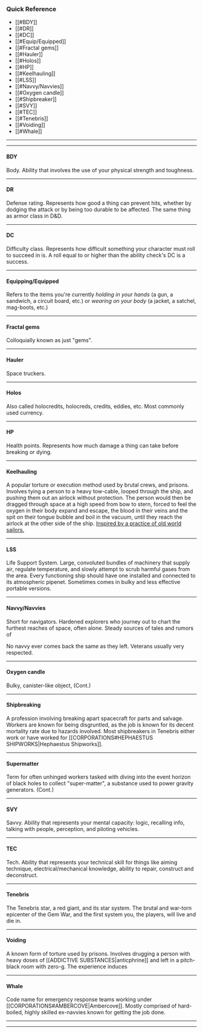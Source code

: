 
### Quick Reference
- [[#BDY]]
- [[#DR]]
- [[#DC]]
- [[#Equip/Equipped]]
- [[#Fractal gems]]
- [[#Hauler]]
- [[#Holos]]
- [[#HP]]
- [[#Keelhauling]]
- [[#LSS]]
- [[#Navvy/Navvies]]
- [[#Oxygen candle]]
- [[#Shipbreaker]]
- [[#SVY]]
- [[#TEC]]
- [[#Tenebris]]
- [[#Voiding]]
- [[#Whale]]

---
---
#### BDY
Body. Ability that involves the use of your physical strength and toughness.

---
#### DR
Defense rating. Represents how good a thing can prevent hits, whether by dodging the attack or by being too durable to be affected. The same thing as armor class in D&D.

---
#### DC
Difficulty class. Represents how difficult something your character must roll to succeed in is. A roll equal to or higher than the ability check's DC is a success.

---
#### Equipping/Equipped
Refers to the items you're currently *holding in your hands* (a gun, a sandwich, a circuit board, etc.) or *wearing on your body* (a jacket, a satchel, mag-boots, etc.)

---
#### Fractal gems
Colloquially known as just "gems". 

---
#### Hauler
Space truckers.

---
#### Holos
Also called holocredits, holocreds, credits, eddies, etc. Most commonly used currency.

---
#### HP
Health points. Represents how much damage a thing can take before breaking or dying.

---
#### Keelhauling
A popular torture or execution method used by brutal crews, and prisons. Involves tying a person to a heavy tow-cable, looped through the ship, and pushing them out an airlock without protection. The person would then be dragged through space at a high speed from bow to stern, forced to feel the oxygen in their body expand and escape, the blood in their veins and the spit on their tongue bubble and boil in the vacuum, until they reach the airlock at the other side of the ship. [Inspired by a practice of old world sailors.](https://en.wikipedia.org/wiki/Keelhauling)

---
#### LSS
Life Support System. Large, convoluted bundles of machinery that supply air, regulate temperature, and slowly attempt to scrub harmful gases from the area. Every functioning ship should have one installed and connected to its atmospheric pipenet. Sometimes comes in bulky and less effective portable versions.

---
#### Navvy/Navvies
Short for navigators. Hardened explorers who journey out to chart the furthest reaches of space, often alone. Steady sources of tales and rumors of 

No navvy ever comes back the same as they left. Veterans usually very respected.

---
#### Oxygen candle
Bulky, canister-like object, (Cont.)

---
#### Shipbreaking
A profession involving breaking apart spacecraft for parts and salvage. Workers are known for being disgruntled, as the job is known for its decent mortality rate due to hazards involved. Most shipbreakers in Tenebris either work or have worked for [[CORPORATIONS#HEPHAESTUS SHIPWORKS|Hephaestus Shipworks]].

---
#### Supermatter


Term for often unhinged workers tasked with diving into the event horizon of black holes to collect "super-matter", a substance used to power gravity generators. (Cont.)

---
#### SVY
Savvy. Ability that represents your mental capacity: logic, recalling info, talking with people, perception, and piloting vehicles.

---
#### TEC
Tech. Ability that represents your technical skill for things like aiming technique, electrical/mechanical knowledge, ability to repair, construct and deconstruct.

---
#### Tenebris
The Tenebris star, a red giant, and its star system. The brutal and war-torn epicenter of the Gem War, and the first system you, the players, will live and die in.

---
#### Voiding
A known form of torture used by prisons. Involves drugging a person with heavy doses of [[ADDICTIVE SUBSTANCES|anticphrine]] and left in a pitch-black room with zero-g. The experience induces 

---
#### Whale
Code name for emergency response teams working under [[CORPORATIONS#AMBERCOVE|Ambercove]]. Mostly comprised of hard-boiled, highly skilled ex-navvies known for getting the job done.

---
---


